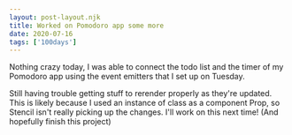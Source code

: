 ```yaml
---
layout: post-layout.njk 
title: Worked on Pomodoro app some more
date: 2020-07-16
tags: ['100days']
---
```

<!-- Excerpt Start -->
Nothing crazy today, I was able to connect the todo list and the timer of my Pomodoro app using the event emitters that I set up on Tuesday.
<!-- Excerpt End -->
Still having trouble getting stuff to rerender properly as they're updated. This is likely because I used an instance of class as a component Prop, so Stencil isn't really picking up the changes. I'll work on this next time! (And hopefully finish this project)